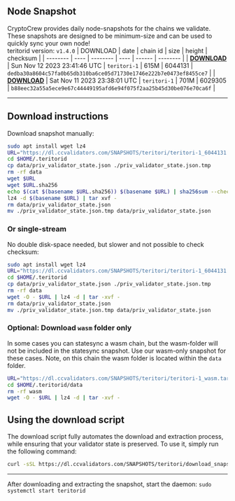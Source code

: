## Node Snapshot
CryptoCrew provides daily node-snapshots for the chains we validate. These snapshots are designed to be minimum-size and can be used to quickly sync your own node!  
teritorid version: `v1.4.0`
| DOWNLOAD | date | chain id | size | height | checksum |
| -------- | ---- | -------- | ---- | ------ | -------- |
| **[DOWNLOAD](https://dl.ccvalidators.com/SNAPSHOTS/teritori/teritori-1_6044131.tar.lz4)** | Sun Nov 12 2023 23:41:46 UTC | `teritori-1` | 615M | 6044131 | `dedba30a8604c57fa0b65db310ba6ce05d71730e1746e222b7e0473ef8455ce7` |
| **[DOWNLOAD](https://dl.ccvalidators.com/SNAPSHOTS/teritori/teritori-1_6029305.tar.lz4)** | Sat Nov 11 2023 23:38:01 UTC | `teritori-1` | 701M | 6029305 | `b88eec32a55a5ece9e67c44449195afd6e94f075f2aa25b45d30be076e70ca6f` |

---

## Download instructions
Download snapshot manually:
```sh
sudo apt install wget lz4
URL="https://dl.ccvalidators.com/SNAPSHOTS/teritori/teritori-1_6044131.tar.lz4"
cd $HOME/.teritorid
cp data/priv_validator_state.json ./priv_validator_state.json.tmp
rm -rf data
wget $URL
wget $URL.sha256
echo $(cat $(basename $URL.sha256)) $(basename $URL) | sha256sum --check
lz4 -d $(basename $URL) | tar xvf -
rm data/priv_validator_state.json
mv ./priv_validator_state.json.tmp data/priv_validator_state.json
```

### Or single-stream
No double disk-space needed, but slower and not possible to check checksum:
```sh
sudo apt install wget lz4
URL="https://dl.ccvalidators.com/SNAPSHOTS/teritori/teritori-1_6044131.tar.lz4"
cd $HOME/.teritorid
cp data/priv_validator_state.json ./priv_validator_state.json.tmp
rm -rf data
wget -O - $URL | lz4 -d | tar -xvf -
rm data/priv_validator_state.json
mv ./priv_validator_state.json.tmp data/priv_validator_state.json
```


### Optional: Download `wasm` folder only
In some cases you can statesync a wasm chain, but the wasm-folder will not be included in the statesync snapshot. Use our wasm-only snapshot for these cases. Note, on this chain the wasm folder is located within the `data` folder.
```sh
URL="https://dl.ccvalidators.com/SNAPSHOTS/teritori/teritori-1_wasm.tar.lz4"
cd $HOME/.teritorid/data
rm -rf wasm
wget -O - $URL | lz4 -d | tar -xvf -
```


## Using the download script

The download script fully automates the download and extraction process, while ensuring that your validator state is preserved. To use it, simply run the following command:
```sh
curl -sSL https://dl.ccvalidators.com/SNAPSHOTS/teritori/download_snapshot.sh | bash
```
---

After downloading and extracting the snapshot, start the daemon: `sudo systemctl start teritorid`

